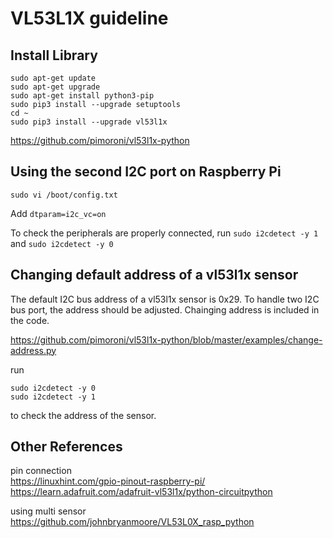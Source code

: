 # VL53L1X guideline

## Install Library
```
sudo apt-get update
sudo apt-get upgrade
sudo apt-get install python3-pip
sudo pip3 install --upgrade setuptools
cd ~
sudo pip3 install --upgrade vl53l1x
```

https://github.com/pimoroni/vl53l1x-python

## Using the second I2C port on Raspberry Pi
```
sudo vi /boot/config.txt
```
Add `dtparam=i2c_vc=on`

To check the peripherals are properly connected, run
`sudo i2cdetect -y 1` and `sudo i2cdetect -y 0`

## Changing default address of a vl53l1x sensor
The default I2C bus address of a vl53l1x sensor is 0x29.
To handle two I2C bus port, the address should be adjusted.
Chainging address is included in the code.

https://github.com/pimoroni/vl53l1x-python/blob/master/examples/change-address.py

run
```
sudo i2cdetect -y 0
sudo i2cdetect -y 1
```
to check the address of the sensor.

## Other References

pin connection  
https://linuxhint.com/gpio-pinout-raspberry-pi/  
https://learn.adafruit.com/adafruit-vl53l1x/python-circuitpython

using multi sensor
https://github.com/johnbryanmoore/VL53L0X_rasp_python
